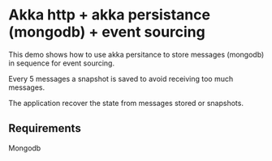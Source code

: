 # Akka http + akka persistance (mongodb) + event sourcing

This demo shows how to use akka persitance to store messages (mongodb) in sequence for event sourcing. 

Every 5 messages a snapshot is saved to avoid receiving too much messages.

The application recover the state from messages stored or snapshots.


## Requirements

Mongodb